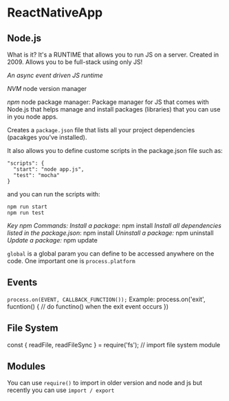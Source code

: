 # ReactNativeApp

## Node.js 
What is it?
It's a RUNTIME that allows you to run JS on a server. Created in 2009.
Allows you to be full-stack using only JS!

_An async event driven JS runtime_

*NVM* node version manager

*npm* node package manager: Package manager for JS that comes with Node.js that helps manage and install packages (libraries) that you can use in you node apps. 

Creates a  `package.json` file that lists all your project dependencies (pacakges you've installed). 

It also allows you to define custome scripts in the package.json file such as:

```
"scripts": {
  "start": "node app.js",
  "test": "mocha"
}
```
and you can run the scripts with:
```
npm run start
npm run test
```

*Key npm Commands:*
_Install a package_: npm install <package-name>
_Install all dependencies listed in the package.json_: npm install
_Uninstall a package:_ npm uninstall <package-name>
_Update a package:_ npm update <package-name>

`global` is a global param you can define to be accessed anywhere on the code. 
One important one is `process.platform`

## Events 
`process.on(EVENT, CALLBACK_FUNCTION());`
Example: process.on('exit', fucntion() {
    // do functino() when the exit event occurs
})

## File System
const { readFile, readFileSync } = require('fs'); // import file system module

## Modules
You can use `require()` to import in older version and node and js but recently you can use `import / export `
